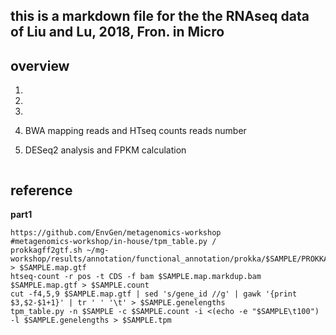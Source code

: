## this is a markdown file for the the RNAseq data of Liu and Lu, 2018, Fron. in Micro

## overview
1.

2. 

3.

4. BWA mapping reads and HTseq counts reads number

5. DESeq2 analysis and FPKM calculation


```

```


## reference 
**part1**
```
https://github.com/EnvGen/metagenomics-workshop
#metagenomics-workshop/in-house/tpm_table.py / 
prokkagff2gtf.sh ~/mg-workshop/results/annotation/functional_annotation/prokka/$SAMPLE/PROKKA_${date}.gff > $SAMPLE.map.gtf
htseq-count -r pos -t CDS -f bam $SAMPLE.map.markdup.bam $SAMPLE.map.gtf > $SAMPLE.count
cut -f4,5,9 $SAMPLE.map.gtf | sed 's/gene_id //g' | gawk '{print $3,$2-$1+1}' | tr ' ' '\t' > $SAMPLE.genelengths
tpm_table.py -n $SAMPLE -c $SAMPLE.count -i <(echo -e "$SAMPLE\t100") -l $SAMPLE.genelengths > $SAMPLE.tpm
```
